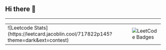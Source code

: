 ## Hi there 👋
---

<table>
  <tr>
    <td>
      ![Leetcode Stats](https://leetcard.jacoblin.cool/717822p145?theme=dark&ext=contest)
    </td>
    <td>
      <img src="https://leetcode-badge-showcase.vercel.app/api?username={717822p145}" alt="LeetCode Badges"/>
    </td>
  </tr>
</table>



<!--
**sakthi-2005/sakthi-2005** is a ✨ _special_ ✨ repository because its `README.md` (this file) appears on your GitHub profile.

Here are some ideas to get you started:

- 🔭 I’m currently working on ...
- 🌱 I’m currently learning ...
- 👯 I’m looking to collaborate on ...
- 🤔 I’m looking for help with ...
- 💬 Ask me about ...
- 📫 How to reach me: ...
- 😄 Pronouns: ...
- ⚡ Fun fact: ...
-->
